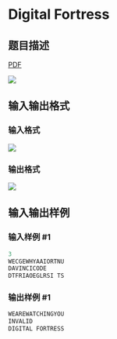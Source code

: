 # Digital Fortress

## 题目描述

[problemUrl]: https://uva.onlinejudge.org/index.php?option=com_onlinejudge&Itemid=8&category=117&page=show_problem&problem=2763

[PDF](https://uva.onlinejudge.org/external/117/p11716.pdf)

![](https://cdn.luogu.com.cn/upload/vjudge_pic/UVA11716/28b52474d54f9f587978daf37da279dda755a66c.png)

## 输入输出格式

### 输入格式

![](https://cdn.luogu.com.cn/upload/vjudge_pic/UVA11716/e65f9b43c540a51a0e49ef06d1469106eb4183a0.png)

### 输出格式

![](https://cdn.luogu.com.cn/upload/vjudge_pic/UVA11716/6dea497d6e38f220783c8d99267155d40bcc3df0.png)

## 输入输出样例

### 输入样例 #1

```cpp
3
WECGEWHYAAIORTNU
DAVINCICODE
DTFRIAOEGLRSI TS
```


### 输出样例 #1

```cpp
WEAREWATCHINGYOU
INVALID
DIGITAL FORTRESS
```


